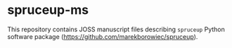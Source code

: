 # spruceup-ms
This repository contains JOSS manuscript files describing `spruceup` Python software package (https://github.com/marekborowiec/spruceup).
